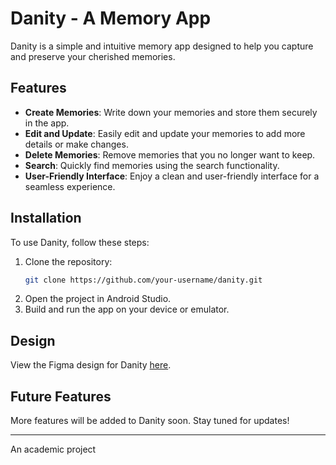 # Danity - A Memory App

Danity is a simple and intuitive memory app designed to help you capture and preserve your cherished memories.

## Features

- **Create Memories**: Write down your memories and store them securely in the app.
- **Edit and Update**: Easily edit and update your memories to add more details or make changes.
- **Delete Memories**: Remove memories that you no longer want to keep.
- **Search**: Quickly find memories using the search functionality.
- **User-Friendly Interface**: Enjoy a clean and user-friendly interface for a seamless experience.

## Installation

To use Danity, follow these steps:

1. Clone the repository:
    ```bash
    git clone https://github.com/your-username/danity.git
    ```
2. Open the project in Android Studio.
3. Build and run the app on your device or emulator.



## Design

View the Figma design for Danity [here]([https://www.figma.com/your-figma-design-link](https://tinyurl.com/y8b779ay)).


## Future Features

More features will be added to Danity soon. Stay tuned for updates!

-----------------------------
An academic project


